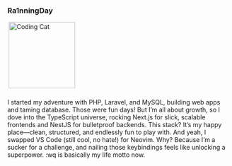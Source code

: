 <h3>Ra1nningDay</h3>

<div style="display: flex; align-items: center; justify-content: space-between;">
  <img src="https://media.giphy.com/media/JIX9t2j0ZTN9S/giphy.gif" alt="Coding Cat" width="150" align="right">
</div>

###

<p align="left">I started my adventure with PHP, Laravel, and MySQL, building web apps and taming database. Those were fun days! But I’m all about growth, so I dove into the TypeScript universe, rocking Next.js for slick, scalable frontends and NestJS for bulletproof backends. This stack? It’s my happy place—clean, structured, and endlessly fun to play with. And yeah, I swapped VS Code (still cool, no hate!) for Neovim. Why? Because I’m a sucker for a challenge, and nailing those keybindings feels like unlocking a superpower. :wq is basically my life motto now.</p>

###

